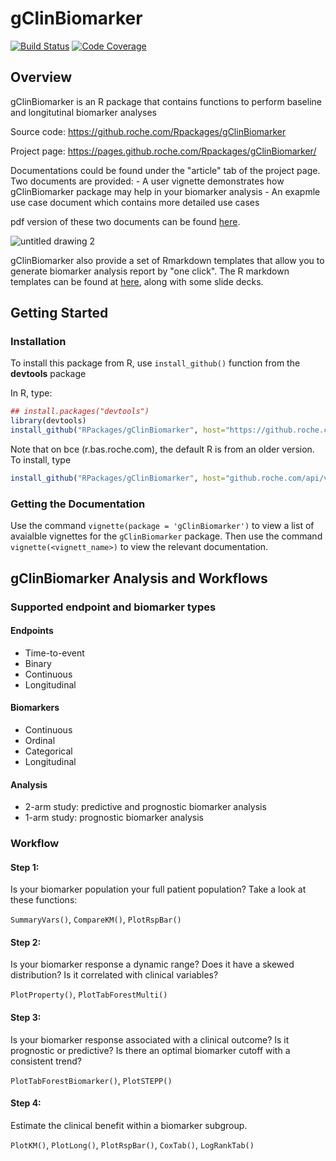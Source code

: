 
gClinBiomarker
==============

[![Build Status](https://img.shields.io/badge/build-passing-brightgreen.svg?style=flat-square)]() [![Code Coverage](https://img.shields.io/badge/coverage-0%25-red.svg?style=flat-square)]()

Overview
--------

gClinBiomarker is an R package that contains functions to perform baseline and longitutinal biomarker analyses

Source code: <https://github.roche.com/Rpackages/gClinBiomarker>

Project page: <https://pages.github.roche.com/Rpackages/gClinBiomarker/>

Documentations could be found under the "article" tab of the project page. Two documents are provided: - A user vignette demonstrates how gClinBiomarker package may help in your biomarker analysis - An exapmle use case document which contains more detailed use cases

pdf version of these two documents can be found [here](https://github.roche.com/Rpackages/gClinBiomarker/tree/master/inst/doc).

![untitled drawing 2](https://media.github.roche.com/user/48/files/92962930-4e04-11e8-9064-94754ebf0ab5)


gClinBiomarker also provide a set of Rmarkdown templates that allow you to generate biomarker analysis report by "one click". The R markdown templates can be found at [here](https://github.roche.com/lengn/gClinbiomarker_documents/tree/master/Markdown_templates), along with some slide decks.

Getting Started
---------------

### Installation

To install this package from R, use `install_github()` function from the **devtools** package

In R, type:

``` r
## install.packages("devtools")
library(devtools)
install_github("RPackages/gClinBiomarker", host="https://github.roche.com/api/v3")
```

Note that on bce (r.bas.roche.com), the default R is from an older version. To install, type

``` r
install_github("RPackages/gClinBiomarker", host="github.roche.com/api/v3")
```

### Getting the Documentation

Use the command `vignette(package = 'gClinBiomarker')` to view a list of avaialble vignettes for the `gClinBiomarker` package. Then use the command `vignette(<vignett_name>)` to view the relevant documentation.

gClinBiomarker Analysis and Workflows
-------------------------------------

### Supported endpoint and biomarker types

#### Endpoints

-   Time-to-event
-   Binary
-   Continuous
-   Longitudinal

#### Biomarkers

-   Continuous
-   Ordinal
-   Categorical
-   Longitudinal

#### Analysis

-   2-arm study: predictive and prognostic biomarker analysis
-   1-arm study: prognostic biomarker analysis

### Workflow

#### Step 1:

Is your biomarker population your full patient population? Take a look at these functions:

`SummaryVars()`, `CompareKM()`, `PlotRspBar()`

#### Step 2:

Is your biomarker response a dynamic range? Does it have a skewed distribution? Is it correlated with clinical variables?

`PlotProperty()`, `PlotTabForestMulti()`

#### Step 3:

Is your biomarker response associated with a clinical outcome? Is it prognostic or predictive? Is there an optimal biomarker cutoff with a consistent trend?

`PlotTabForestBiomarker()`, `PlotSTEPP()`

#### Step 4:

Estimate the clinical benefit within a biomarker subgroup.

`PlotKM()`, `PlotLong()`, `PlotRspBar()`, `CoxTab()`, `LogRankTab()`
